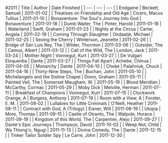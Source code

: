#2011
| Title | Author | Date Finished |
| --- | --- | --- |
| Endgame | Beckett, Samuel | 2011-01-02 |
| Treatises on Friendship and Old Age | Cicero, Macus Tullius | 2011-01-10 |
| Bonaventure: The Soul's Journey Into God | Bonaventure | 2011-01-18 |
| Dumb Waiter, The | Pinter, Harold | 2011-01-18 |
| Waterland | Swift, Graham | 2011-01-23 |
| Nights at the Circus | Carter, Angela | 2011-02-19 |
| Coming Through Slaughter | Ondaatje, Michael | 2011-02-25 |
| Sexing the Cherry | Winterson, Jeanette | 2011-02-26 |
| Bridge of San Luis Rey, The | Wilder, Thornton | 2011-03-06 |
| Outsider, The | Camus, Albert | 2011-03-12 |
| Call of the Wild, The | London, Jack | 2011-03-24 |
| Mother Night | Vonnegut, Kurt | 2011-03-27 |
| De Vulgari Eloquentia | Dante | 2011-03-27 |
| Things Fall Apart | Achebe, Chinua | 2011-04-05 |
| Monarchy | Dante | 2011-04-10 |
| Choke | Palahniuk, Chuck | 2011-04-16 |
| Thirty-Nine Steps, The | Buchan, John | 2011-05-10 |
| Michelangelo and the Sistine Chapel | Dixon, Graham | 2011-05-11 |
| Painted Veil, The | Somerset Maugham, W. | 2011-05-19 |
| Blood Meridian | McCarthy, Cormac | 2011-05-29 |
| Moby Dick | Melville, Herman | 2011-07-11 |
| Breakfast of Champions | Vonnegut, Kurt | 2011-07-15 |
| Clockwork Orange, A | Burgess, Anthony | 2011-07-19 |
| Room with a View, A | Forster, E. M. | 2011-08-02 |
| Lullabies for Little Criminals | O'Neill, Heather | 2011-08-11 |
| Contract with God, A (Trilogy) | Eisner, Will | 2011-08-19 |
| Utopia | More, Thomas | 2011-09-15 |
| Castle of Otranto, The | Walpole, Horace | 2011-09-19 |
| Kingdom of this World, The | Carpentier, Alejo | 2011-09-27 |
| Dante's Epic Journeys  | Thompson, David | 2011-10-02 |
| Weep Not, Child | Wa Thiong'o, Ngugi | 2011-11-13 |
| Divine Comedy, The | Dante | 2011-12-15 |
| Tinker Tailor Soldier Spy | Le Carre, John | 2011-12-30 |